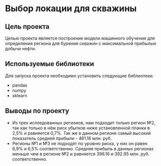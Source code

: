 # Выбор локации для скважины

## Цель проекта
Целью проекта является построение модели машинного обучения для определения региона для бурения скважин с максимальной прибылью добычи нефти. 

## Используемые библиотеки
Для запуска проекта необходимо установить следующие библиотеки:
- pandas
- numpy
- sklearn

## Выводы по проекту
* Из трех ислледованных регионов, нам подходит только регион №2, так как только в нём риск убытков ниже установленной планки в 2,5% и равняется 0,7%. Так же в данном регионе самый высокий показатель средней прибыли -  461.16 млн. руб.
* Регионы №1 и №3 не подходят по уровню риска, у них он равен 6,9% и 6,5% соответственно. Средняя прибыль в данных регионах меньше чем в регионе №2 и равняется 396.16 и 392.95 млн. руб. соответственно.
